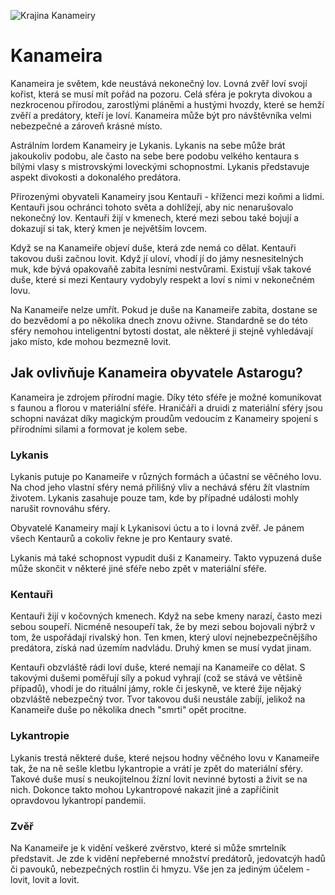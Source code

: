 ![Krajina Kanameiry](kanameira.png)

# Kanameira

Kanameira je světem, kde neustává nekonečný lov. Lovná zvěř loví svojí kořist, která se musí mít pořád na pozoru. Celá sféra je pokryta divokou a nezkrocenou přírodou, zarostlými pláněmi a hustými hvozdy, které se hemží zvěří a predátory, kteří je loví. Kanameira může být pro návštěvníka velmi nebezpečné a zároveň krásné místo.

Astrálním lordem Kanameiry je Lykanis. Lykanis na sebe může brát jakoukoliv podobu, ale často na sebe bere podobu velkého kentaura s bílými vlasy s mistrovskými loveckými schopnostmi. Lykanis představuje aspekt divokosti a dokonalého predátora.

Přirozenými obyvateli Kanameiry jsou Kentauři - kříženci mezi koňmi a lidmi. Kentauři jsou ochránci tohoto světa a dohlížejí, aby nic nenarušovalo nekonečný lov. Kentauři žijí v kmenech, které mezi sebou také bojují a dokazují si tak, který kmen je největším lovcem.

Když se na Kanameiře objeví duše, která zde nemá co dělat. Kentauři takovou duši začnou lovit. Když jí uloví, vhodí jí do jámy nesnesitelných muk, kde bývá opakovaňě zabita lesními nestvůrami. Existují však takové duše, které si mezi Kentaury vydobyly respekt a loví s nimi v nekonečném lovu.

Na Kanameiře nelze umřít. Pokud je duše na Kanameiře zabita, dostane se do bezvědomí a po několika dnech znovu oživne. Standardně se do této sféry nemohou inteligentní bytosti dostat, ale některé ji stejně vyhledávají jako místo, kde mohou bezmezně lovit.

## Jak ovlivňuje Kanameira obyvatele Astarogu?

Kanameira je zdrojem přírodní magie. Díky této sféře je možné komunikovat s faunou a florou v materiální sféře. Hraničáři a druidi z materiální sféry jsou schopni navázat díky magickým proudům vedoucím z Kanameiry spojení s přírodními silami a formovat je kolem sebe.

### Lykanis

Lykanis putuje po Kanameiře v různých formách a účastní se věčného lovu. Na chod jeho vlastní sféry nemá přilišný vliv a nechává sféru žít vlastním životem. Lykanis zasahuje pouze tam, kde by případné události mohly narušit rovnováhu sféry.

Obyvatelé Kanameiry mají k Lykanisovi úctu a to i lovná zvěř. Je pánem všech Kentaurů a cokoliv řekne je pro Kentaury svaté.

Lykanis má také schopnost vypudit duši z Kanameiry. Takto vypuzená duše může skončit v některé jiné sféře nebo zpět v materiální sféře.

### Kentauři

Kentauři žijí v kočovných kmenech. Když na sebe kmeny narazí, často mezi sebou soupeří. Nicméně nesoupeří tak, že by mezi sebou bojovali nýbrž v tom, že uspořádají rivalský hon. Ten kmen, který uloví nejnebezpečnějšího predátora, získá nad územím nadvládu. Druhý kmen se musí vydat jinam.

Kentauři obzvláště rádi loví duše, které nemají na Kanameiře co dělat. S takovými dušemi poměřují síly a pokud vyhrají (což se stává ve většině případů), vhodí je do rituální jámy, rokle či jeskyně, ve které žije nějaký obzvláště nebezpečný tvor. Tvor takovou duši neustále zabíjí, jelikož na Kanameiře duše po několika dnech "smrti" opět procitne.

### Lykantropie

Lykanis trestá některé duše, které nejsou hodny věčného lovu v Kanameiře tak, že na ně sešle kletbu lykantropie a vrátí je zpět do materiální sféry. Takové duše musí s neukojitelnou žízní lovit nevinné bytosti a živit se na nich. Dokonce takto mohou Lykantropové nakazit jiné a zapříčinit opravdovou lykantropí pandemii.

### Zvěř

Na Kanameiře je k vidění veškeré zvěrstvo, které si může smrtelník představit. Je zde k vidění nepřeberné množství predátorů, jedovatcýh hadů či pavouků, nebezpečných rostlin či hmyzu. Vše jen za jediným účelem - lovit, lovit a lovit.